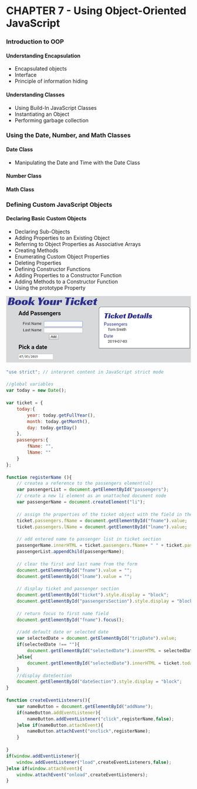 # CHAPTER 7 - Using Object-Oriented JavaScript
### Introduction to OOP
#### Understanding Encapsulation
* Encapsulated objects
* Interface
* Principle of information hiding
#### Understanding Classes
* Using Build-In JavaScript Classes
* Instantiating an Object
* Performing garbage collection
### Using the Date, Number, and Math Classes
#### Date Class
* Manipulating the Date and Time with the Date Class
#### Number Class
#### Math Class
### Defining Custom JavaScript Objects
#### Declaring Basic Custom Objects
* Declaring Sub-Objects
* Adding Properties to an Existing Object
* Referring to Object Properties as Associative Arrays
* Creating Methods
* Enumerating Custom Object Properties
* Deleting Properties
* Defining Constructor Functions
* Adding Properties to a Constructor Function
* Adding Methods to a Constructor Function
* Using the prototype Property

![Chapter7_project](/Ch7_Object-Oriented_JavaScript/Case_Study/images/case_StudyCh7.png)

```javascript
"use strict"; // interpret content in JavaScript strict mode

//global variables
var today = new Date();

var ticket = {
    today:{
        year: today.getFullYear(),
        month: today.getMonth(),
        day: today.getDay()
    },
    passengers:{
        fName: "",
        lName: ""
    }
};

function registerName (){
    // createa a reference to the passengers element(ul)
    var passengerList = document.getElementById("passengers");
    // create a new li element as an unattached document node
    var passengerName = document.createElement("li");

    // assign the properties of the ticket object with the field in the form
    ticket.passengers.fName = document.getElementById("fname").value;
    ticket.passengers.lName = document.getElementById("lname").value;

    // add entered name to passenger list in ticket section
    passengerName.innerHTML = ticket.passengers.fName+ " " + ticket.passengers.lName;
    passengerList.appendChild(passengerName);

    // clear the first and last name from the form
    document.getElementById("fname").value = "";
    document.getElementById("lname").value = "";

    // display ticket and passenger section
    document.getElementById("ticket").style.display = "block";
    document.getElementById("passengersSection").style.display = "block";

    // return focus to first name field
    document.getElementById("fname").focus();

    //add default date or selected date
    var selectedDate = document.getElementById("tripDate").value;
    if(selectedDate !== ""){
        document.getElementById("selectedDate").innerHTML = selectedDate;
    }else{
        document.getElementById("selectedDate").innerHTML = ticket.today.year+'-'+ ticket.today.month+'-'+ticket.today.day;
    }
    //display dateSection
    document.getElementById("dateSection").style.display = "block";
}

function createEventListeners(){
    var nameButton = document.getElementById("addName");
    if(nameButton.addEventListener){
        nameButton.addEventListener("click",registerName,false);
    }else if(nameButton.attachEvent){
        nameButton.attachEvent("onclick",registerName);
    }

}
if(window.addEventListener){
    window.addEventListener("load",createEventListeners,false);
}else if(window.attachEvent){
    window.attachEvent("onload",createEventListeners);
}
```

